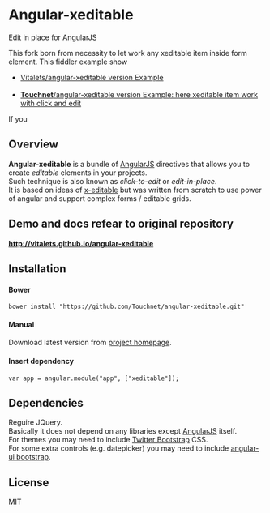# Angular-xeditable
Edit in place for AngularJS

This fork born from necessity to let work any xeditable item inside form element.
This fiddler example show 
<ul>
    <li><a href="https://jsfiddle.net/mcianc/181wLg4b/">Vitalets/angular-xeditable version Example</a><br/><br/></li>
    <li><a href="https://jsfiddle.net/mcianc/181wLg4b/"><b>Touchnet</b>/angular-xeditable version Example: here xeditable item work with click and edit</a></li>
</ul>




If you

## Overview
**Angular-xeditable** is a bundle of [AngularJS](http://angularjs.org) directives that allows you to create
*editable* elements in your projects.  
Such technique is also known as *click-to-edit* or *edit-in-place*.  
It is based on ideas of [x-editable](http://vitalets.github.io/x-editable) but was written from scratch
to use power of angular and support complex forms / editable grids.

## Demo and docs refear to original repository
**http://vitalets.github.io/angular-xeditable**

## Installation
#### Bower
````
bower install "https://github.com/Touchnet/angular-xeditable.git"
````
#### Manual
Download latest version from [project homepage](https://github.com/Touchnet/angular-xeditable).
#### Insert dependency 
````
var app = angular.module("app", ["xeditable"]);
````

## Dependencies
Reguire JQuery.    
Basically it does not depend on any libraries except [AngularJS](http://angularjs.org) itself.    
For themes you may need to include [Twitter Bootstrap](http://getbootstrap.com) CSS.  
For some extra controls (e.g. datepicker) you may need to include [angular-ui bootstrap](http://angular-ui.github.io/bootstrap/).

## License
MIT
